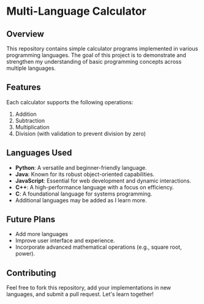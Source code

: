 # Multi-Language Calculator

## Overview

This repository contains simple calculator programs implemented in various programming languages. The goal of this project is to demonstrate and strengthen my understanding of basic programming concepts across multiple languages.

## Features

Each calculator supports the following operations:

1. Addition
2. Subtraction
3. Multiplication
4. Division (with validation to prevent division by zero)

## Languages Used

- **Python**: A versatile and beginner-friendly language.
- **Java**: Known for its robust object-oriented capabilities.
- **JavaScript**: Essential for web development and dynamic interactions.
- **C++**: A high-performance language with a focus on efficiency.
- **C**: A foundational language for systems programming.
- Additional languages may be added as I learn more.

## Future Plans

- Add more languages
- Improve user interface and experience.
- Incorporate advanced mathematical operations (e.g., square root, power).

## Contributing

Feel free to fork this repository, add your implementations in new languages, and submit a pull request. Let's learn together!
